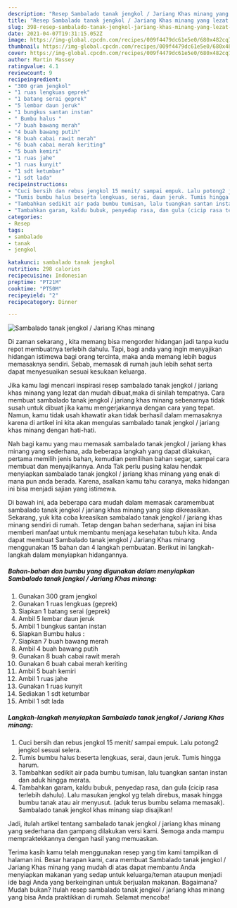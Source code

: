 ```yaml
---
description: "Resep Sambalado tanak jengkol / Jariang Khas minang yang lezat Untuk Jualan"
title: "Resep Sambalado tanak jengkol / Jariang Khas minang yang lezat Untuk Jualan"
slug: 398-resep-sambalado-tanak-jengkol-jariang-khas-minang-yang-lezat-untuk-jualan
date: 2021-04-07T19:31:15.052Z
image: https://img-global.cpcdn.com/recipes/009f4479dc61e5e0/680x482cq70/sambalado-tanak-jengkol-jariang-khas-minang-foto-resep-utama.jpg
thumbnail: https://img-global.cpcdn.com/recipes/009f4479dc61e5e0/680x482cq70/sambalado-tanak-jengkol-jariang-khas-minang-foto-resep-utama.jpg
cover: https://img-global.cpcdn.com/recipes/009f4479dc61e5e0/680x482cq70/sambalado-tanak-jengkol-jariang-khas-minang-foto-resep-utama.jpg
author: Martin Massey
ratingvalue: 4.1
reviewcount: 9
recipeingredient:
- "300 gram jengkol"
- "1 ruas lengkuas geprek"
- "1 batang serai geprek"
- "5 lembar daun jeruk"
- "1 bungkus santan instan"
- " Bumbu halus "
- "7 buah bawang merah"
- "4 buah bawang putih"
- "8 buah cabai rawit merah"
- "6 buah cabai merah keriting"
- "5 buah kemiri"
- "1 ruas jahe"
- "1 ruas kunyit"
- "1 sdt ketumbar"
- "1 sdt lada"
recipeinstructions:
- "Cuci bersih dan rebus jengkol 15 menit/ sampai empuk. Lalu potong2 jengkol sesuai selera."
- "Tumis bumbu halus beserta lengkuas, serai, daun jeruk. Tumis hingga harum."
- "Tambahkan sedikit air pada bumbu tumisan, lalu tuangkan santan instan dan aduk hingga merata."
- "Tambahkan garam, kaldu bubuk, penyedap rasa, dan gula (cicip rasa terlebih dahulu). Lalu masukan jengkol yg telah direbus, masak hingga bumbu tanak atau air menyusut. (aduk terus bumbu selama memasak). Sambalado tanak jengkol khas minang siap disajikan!"
categories:
- Resep
tags:
- sambalado
- tanak
- jengkol

katakunci: sambalado tanak jengkol 
nutrition: 298 calories
recipecuisine: Indonesian
preptime: "PT21M"
cooktime: "PT50M"
recipeyield: "2"
recipecategory: Dinner

---
```



![Sambalado tanak jengkol / Jariang Khas minang](https://img-global.cpcdn.com/recipes/009f4479dc61e5e0/680x482cq70/sambalado-tanak-jengkol-jariang-khas-minang-foto-resep-utama.jpg)

Di zaman  sekarang , kita memang bisa mengorder hidangan jadi tanpa kudu repot membuatnya terlebih dahulu. Tapi, bagi anda yang ingin menyajikan hidangan istimewa bagi orang tercinta, maka anda memang lebih bagus memasaknya sendiri. Sebab, memasak di rumah jauh lebih sehat serta dapat menyesuaikan sesuai kesukaan keluarga.

Jika kamu lagi mencari inspirasi resep sambalado tanak jengkol / jariang khas minang yang lezat dan mudah dibuat,maka di sinilah tempatnya. Cara membuat sambalado tanak jengkol / jariang khas minang  sebenarnya tidak susah untuk dibuat jika kamu mengerjakannya dengan cara yang tepat. Namun, kamu tidak usah khawatir akan tidak berhasil dalam memasaknya 
karena di artikel ini kita akan mengulas sambalado tanak jengkol / jariang khas minang dengan hati-hati.  



Nah bagi kamu yang mau memasak sambalado tanak jengkol / jariang khas minang yang sederhana, ada beberapa langkah yang dapat dilakukan, pertama memilih jenis bahan, kemudian pemilihan bahan segar, sampai cara membuat dan menyajikannya. Anda Tak perlu pusing kalau hendak menyiapkan sambalado tanak jengkol / jariang khas minang yang enak di mana pun anda berada. Karena, asalkan kamu  tahu caranya, maka hidangan ini bisa menjadi sajian yang istimewa.

Di bawah ini, ada beberapa cara mudah dalam memasak caramembuat sambalado tanak jengkol / jariang khas minang yang siap dikreasikan. Sekarang, yuk kita coba kreasikan sambalado tanak jengkol / jariang khas minang sendiri di rumah. Tetap dengan bahan sederhana, sajian ini bisa memberi manfaat untuk membantu menjaga kesehatan tubuh kita. Anda dapat membuat Sambalado tanak jengkol / Jariang Khas minang menggunakan 15 bahan dan 4 langkah pembuatan. Berikut ini langkah-langkah dalam menyiapkan hidangannya.

<!--inarticleads1-->

##### Bahan-bahan dan bumbu yang digunakan dalam menyiapkan Sambalado tanak jengkol / Jariang Khas minang:

1. Gunakan 300 gram jengkol
1. Gunakan 1 ruas lengkuas (geprek)
1. Siapkan 1 batang serai (geprek)
1. Ambil 5 lembar daun jeruk
1. Ambil 1 bungkus santan instan
1. Siapkan  Bumbu halus :
1. Siapkan 7 buah bawang merah
1. Ambil 4 buah bawang putih
1. Gunakan 8 buah cabai rawit merah
1. Gunakan 6 buah cabai merah keriting
1. Ambil 5 buah kemiri
1. Ambil 1 ruas jahe
1. Gunakan 1 ruas kunyit
1. Sediakan 1 sdt ketumbar
1. Ambil 1 sdt lada




<!--inarticleads2-->

##### Langkah-langkah menyiapkan Sambalado tanak jengkol / Jariang Khas minang:

1. Cuci bersih dan rebus jengkol 15 menit/ sampai empuk. Lalu potong2 jengkol sesuai selera.
1. Tumis bumbu halus beserta lengkuas, serai, daun jeruk. Tumis hingga harum.
1. Tambahkan sedikit air pada bumbu tumisan, lalu tuangkan santan instan dan aduk hingga merata.
1. Tambahkan garam, kaldu bubuk, penyedap rasa, dan gula (cicip rasa terlebih dahulu). Lalu masukan jengkol yg telah direbus, masak hingga bumbu tanak atau air menyusut. (aduk terus bumbu selama memasak). Sambalado tanak jengkol khas minang siap disajikan!




Jadi, itulah artikel tentang  sambalado tanak jengkol / jariang khas minang  yang sederhana dan gampang dilakukan versi kami. Semoga anda mampu mempraktekkannya dengan hasil yang memuaskan. 

Terima kasih kamu telah menggunakan resep yang tim kami tampilkan di halaman ini. Besar harapan kami, cara membuat  Sambalado tanak jengkol / Jariang Khas minang yang mudah di atas dapat membantu Anda menyiapkan makanan yang sedap untuk keluarga/teman ataupun menjadi ide bagi Anda yang berkeinginan untuk berjualan makanan. Bagaimana? Mudah bukan? Itulah resep sambalado tanak jengkol / jariang khas minang yang bisa Anda praktikkan di rumah. Selamat mencoba!

